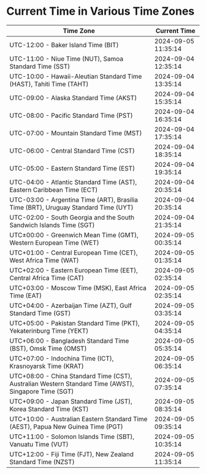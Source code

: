 # Current Time in Various Time Zones

| Time Zone | Current Time |
|-----------|--------------|
| UTC-12:00 - Baker Island Time (BIT) | 2024-09-05 11:35:14 |
| UTC-11:00 - Niue Time (NUT), Samoa Standard Time (SST) | 2024-09-04 12:35:14 |
| UTC-10:00 - Hawaii-Aleutian Standard Time (HAST), Tahiti Time (TAHT) | 2024-09-04 13:35:14 |
| UTC-09:00 - Alaska Standard Time (AKST) | 2024-09-04 15:35:14 |
| UTC-08:00 - Pacific Standard Time (PST) | 2024-09-04 16:35:14 |
| UTC-07:00 - Mountain Standard Time (MST) | 2024-09-04 17:35:14 |
| UTC-06:00 - Central Standard Time (CST) | 2024-09-04 18:35:14 |
| UTC-05:00 - Eastern Standard Time (EST) | 2024-09-04 19:35:14 |
| UTC-04:00 - Atlantic Standard Time (AST), Eastern Caribbean Time (ECT) | 2024-09-04 20:35:14 |
| UTC-03:00 - Argentina Time (ART), Brasília Time (BRT), Uruguay Standard Time (UYT) | 2024-09-04 20:35:14 |
| UTC-02:00 - South Georgia and the South Sandwich Islands Time (SGT) | 2024-09-04 21:35:14 |
| UTC±00:00 - Greenwich Mean Time (GMT), Western European Time (WET) | 2024-09-05 00:35:14 |
| UTC+01:00 - Central European Time (CET), West Africa Time (WAT) | 2024-09-05 01:35:14 |
| UTC+02:00 - Eastern European Time (EET), Central Africa Time (CAT) | 2024-09-05 02:35:14 |
| UTC+03:00 - Moscow Time (MSK), East Africa Time (EAT) | 2024-09-05 02:35:14 |
| UTC+04:00 - Azerbaijan Time (AZT), Gulf Standard Time (GST) | 2024-09-05 03:35:14 |
| UTC+05:00 - Pakistan Standard Time (PKT), Yekaterinburg Time (YEKT) | 2024-09-05 04:35:14 |
| UTC+06:00 - Bangladesh Standard Time (BST), Omsk Time (OMST) | 2024-09-05 05:35:14 |
| UTC+07:00 - Indochina Time (ICT), Krasnoyarsk Time (KRAT) | 2024-09-05 06:35:14 |
| UTC+08:00 - China Standard Time (CST), Australian Western Standard Time (AWST), Singapore Time (SGT) | 2024-09-05 07:35:14 |
| UTC+09:00 - Japan Standard Time (JST), Korea Standard Time (KST) | 2024-09-05 08:35:14 |
| UTC+10:00 - Australian Eastern Standard Time (AEST), Papua New Guinea Time (PGT) | 2024-09-05 09:35:14 |
| UTC+11:00 - Solomon Islands Time (SBT), Vanuatu Time (VUT) | 2024-09-05 10:35:14 |
| UTC+12:00 - Fiji Time (FJT), New Zealand Standard Time (NZST) | 2024-09-05 11:35:14 |
